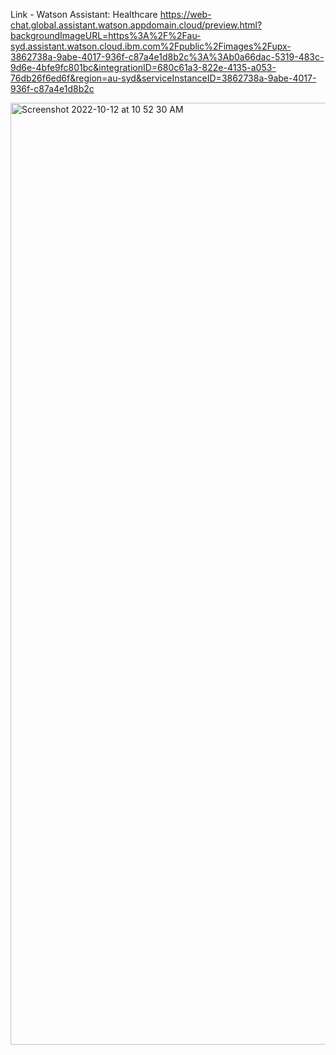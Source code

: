 Link - Watson Assistant: Healthcare
https://web-chat.global.assistant.watson.appdomain.cloud/preview.html?backgroundImageURL=https%3A%2F%2Fau-syd.assistant.watson.cloud.ibm.com%2Fpublic%2Fimages%2Fupx-3862738a-9abe-4017-936f-c87a4e1d8b2c%3A%3Ab0a66dac-5319-483c-9d6e-4bfe9fc801bc&integrationID=680c61a3-822e-4135-a053-76db26f6ed6f&region=au-syd&serviceInstanceID=3862738a-9abe-4017-936f-c87a4e1d8b2c


<img width="1507" alt="Screenshot 2022-10-12 at 10 52 30 AM" src="https://user-images.githubusercontent.com/99942998/195257014-56282ab9-4451-42df-a695-4c9113b59fba.png">
